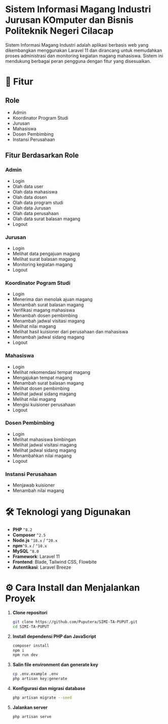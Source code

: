 # Sistem Informasi Magang Industri Jurusan KOmputer dan Bisnis Politeknik Negeri Cilacap

Sistem Informasi Magang Industri adalah aplikasi berbasis web yang dikembangkan menggunakan Laravel 11 dan dirancang untuk memudahkan proses administrasi dan monitoring kegiatan magang mahasiswa. Sistem ini mendukung berbagai peran pengguna dengan fitur yang disesuaikan.

# 📌 Fitur
## Role
- Admin
- Koordinator Program Studi
- Jurusan 
- Mahasiswa 
- Dosen Pembimbing
- Instansi Perusahaan

## Fitur Berdasarkan Role
### Admin
- Login 
- Olah data user
- Olah data mahasiswa
- Olah data dosen
- Olah data program studi
- Olah data Jurusan
- Olah data perusahaan
- Olah data surat balasan magang
- Logout

### Jurusan
- Login 
- Melihat data pengajuan magang
- Melihat surat balasan magang
- Monitoring kegiatan magang
- Logout

### Koordinator Pogram Studi
- Login
- Menerima dan menolak ajuan magang
- Menambah surat balasan magang
- Verifikasi magang mahasiswa
- Menambah dosen pembimbing
- Menambah jadwal visitasi magang
- Melihat nilai magang
- Melihat hasil kuisioner dari perusahaan dan mahasiswa
- Menambah jadwal sidang magang
- Logout

### Mahasiswa
- Login
- Melihat rekomendasi tempat magang
- Mengajukan tempat magang
- Menambah surat balasan magang
- Melihat dosen pembimbing
- Melihat jadwal sidang magang 
- Melihat nilai magang
- Mengisi kuisioner perusahaan
- Logout

### Dosen Pembimbing
- Login
- Melihat mahasiswa bimbingan
- Melihat jadwal visitasi magang
- Melihat jadwal sidang magang
- Menambahkan nilai magang
- Logout

### Instansi Perusahaan
- Menjawab kuisioner
- Menambah nilai magang


# 🛠️ Teknologi yang Digunakan
- **PHP** `^8.2`
- **Composer** `^2.5`
- **Node.js** `^18.x` / `^20.x`
- **npm**`^9.x` / `^10.x`
- **MySQL** `^8.0`
- **Framework**: Laravel 11
- **Frontend**: Blade, Tailwind CSS, Flowbite
- **Autentikasi**: Laravel Breeze 

# ⚙️ Cara Install dan Menjalankan Proyek

1. **Clone repositori**
   ```bash
   git clone https://github.com/Puputera/SIMI-TA-PUPUT.git
   cd SIMI-TA-PUPUT
   ```

2. **Install dependensi PHP dan JavaScript**
   ```bash
   composer install
   npm i
   npm run dev
   ```

3. **Salin file environment dan generate key**
   ```bash
   cp .env.example .env
   php artisan key:generate
   ```

4. **Konfigurasi dan migrasi database**
   ```bash
   php artisan migrate --seed
   ```

5. **Jalankan server**
   ```bash
   php artisan serve
   ```
